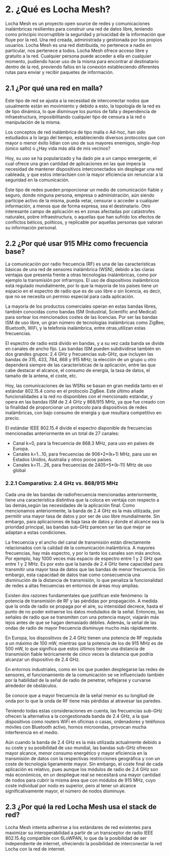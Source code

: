 # 2. ¿Qué es Locha Mesh?

Locha Mesh es un proyecto open source de redes y comunicaciones inalámbricas resilientes para construir una red de datos libre, teniendo como principio incorruptible la seguridad y privacidad de la información que fluye por la red. Una red creada, administrada y gestionada por los propios usuarios. Locha Mesh es una red distribuida, no pertenece a nadie en particular, nos pertenece a todos. Locha Mesh ofrece acceso libre y gratuito a la red. Cualquier persona puede acceder a ella en cualquier momento, pudiendo hacer uso de la misma para encontrar al destinatario dentro de la red, previendo fallos en la conexión estableciendo diferentes rutas para enviar y recibir paquetes de información.

## 2.1 ¿Por qué una red en malla?

Este tipo de red se ajusta a la necesidad de interconectar nodos que usualmente están en movimiento y debido a esto, la topología de la red es de tipo dinámica, lo que disminuye los puntos de falla y dependencia de infraestructura, imposibilitando cualquier tipo de censura a la red o manipulación de la misma.

Los conceptos de red inalámbrica de tipo malla o Ad-hoc, han sido estudiados a lo largo del tiempo, estableciendo diversos protocolos que con mayor o menor éxito lidian con uno de sus mayores enemigos, _single-hop_ (único salto) o ¿Hay vida más allá de mis vecinos?

Hoy, su uso se ha popularizado y ha dado pie a un campo emergente, el cual ofrece una gran cantidad de aplicaciones en las que impera la necesidad de mantener dispositivos interconectados sin desplegar una red cableada, y que estos interactúen con la mayor eficiencia sin renunciar a la seguridad en la comunicación.

Este tipo de redes pueden proporcionar un medio de comunicación fiable y seguro, donde ninguna persona, empresa o administración, aún siendo partícipe activo de la misma, pueda vetar, censurar o acceder a cualquier información, a menos que de forma expresa, sea el destinatario. Otro interesante campo de aplicación es en zonas afectadas por catástrofes naturales, pobre infraestructura, o aquellas que han sufrido los efectos de conflictos bélicos, políticos, y replicable por aquellas personas que valoran su información personal.

## 2.2 ¿Por qué usar 915 MHz como frecuencia base?

La comunicación por radio frecuencia (RF) es una de las características básicas de una red de sensores inalámbrica (WSN), debido a las claras ventajas que presenta frente a otras tecnologías inalámbricas, como por ejemplo la transmisión por infrarrojos. El uso de dispositivos inalámbricos está regulado mundialmente, por lo que la mayoría de los países tiene un espacio en el espectro de radio que es de uso libre o sin licencia, es decir, que no se necesita un permiso especial para cada aplicación.

La mayoría de los productos comerciales operan en estas bandas libres, también conocidas como bandas ISM (Industrial, Scientific and Medical) para sortear los mencionados costes de las licencias. Por ser las bandas ISM de uso libre, un gran número de tecnologías inalámbricas como ZigBee, Bluetooth, WiFi, y la telefonía inalámbrica, entre otras,utilizan estas frecuencias.

El espectro de radio está divido en bandas, y a su vez cada banda se divide en canales de ancho fijo. Las bandas ISM pueden subdividirse también en dos grandes grupos: 2.4 GHz y frecuencias sub-GHz, que incluyen las bandas de 315, 433, 784, 868 y 915 MHz; la elección de un grupo u otro dependerá siempre de las características de la aplicación, entre las que cabe destacar el alcance, el consumo de energía, la tasa de datos, el tamaño de la antena, el coste, etc.


Hoy, las comunicaciones de las WSNs se basan en gran medida tanto en el estándar 802.15.4 como en el protocolo ZigBee. Este último añade funcionalidades a la red no disponibles con el mencionado estándar, y opera en las bandas ISM de 2.4 GHz y 868/915 MHz, ya que fue creado con la finalidad de proporcionar un protocolo para dispositivos de redes inalámbricas, con bajo consumo de energía y que resultara competitivo en precio.


El estándar IEEE 802.15.4 divide el espectro disponible de frecuencias mencionadas anteriormente en un total de 27 canales:

- Canal k=0, para la frecuencia de 868.3 MHz, para uso en países de Europa.
- Canales k=1...10, para frecuencias de 906+2*(k+1) MHz, para uso en Estados Unidos, Australia y otros pocos países.
- Canales k=11...26, para frecuencias de 2405+5*(k-11) MHz de uso global

### 2.2.1 Comparativa: 2.4 GHz vs. 868/915 MHz

Cada una de las bandas de radiofrecuencia mencionadas anteriormente, tiene una característica distintiva que la coloca en ventaja con respecto a las demás,según las necesidades de la aplicación final. Como mencionamos anteriormente, la banda de 2.4 GHz es la más utilizada, por permitir una mayor tasa de datos y por ser de uso libre mundialmente. Sin embargo, para aplicaciones de baja tasa de datos y donde el alcance sea la prioridad principal, las bandas sub-GHz parecen ser las que mejor se adaptan a estas condiciones.

La frecuencia y el ancho del canal de transmisión están directamente relacionados con la calidad de la comunicación inalámbrica. A mayores frecuencias, hay más espectro, y por lo tanto los canales son más anchos. Por ejemplo, hay 1000 veces más espacio de espectro entre 1 y 2 GHz que entre 1 y 2 MHz. Es por esto que la banda de 2.4 GHz tiene capacidad para transmitir una mayor tasa de datos que las bandas de menor frecuencia. Sin embargo, esta capacidad de datos trae como consecuencia una disminución de la distancia de transmisión, lo que penaliza la funcionalidad de redes a altas frecuencias en entornos de áreas muy amplias.

Existen dos razones fundamentales que justifican este fenómeno: la potencia de transmisión de RF y las pérdidas por propagación. A medida que la onda de radio se propaga por el aire, su intensidad decrece, hasta el punto de no poder extraerse los datos modulados de la señal. Entonces, las señales de radio que se transmiten con una potencia mayor, viajarán más lejos antes de que se hagan demasiado débiles. Además, la señal de las ondas de radio de mayor frecuencia disminuye mucho más rápidamente.

En Europa, los dispositivos de 2.4 GHz tienen una potencia de RF regulada a un máximo de 100 mW, mientras que la potencia de los de 915 MHz es de 500 mW, lo que significa que estos últimos tienen una distancia de transmisión fiable teóricamente de cinco veces la distancia que podría alcanzar un dispositivo de 2.4 GHz.

En entornos industriales, como en los que pueden desplegarse las redes de sensores, el funcionamiento de la comunicación se ve influenciado también por la habilidad de la señal de radio de penetrar, reflejarse y curvarse alrededor de obstáculos.

Se conoce que a mayor frecuencia de la señal menor es su longitud de onda por lo que la onda de RF tiene más pérdidas al atravesar las paredes.

Teniendo todas estas consideraciones en cuenta, las frecuencias sub-GHz ofrecen la alternativa a la congestionada banda de 2.4 GHz, a la que dispositivos como routers WiFi en oficinas o casas, ordenadores y teléfonos móviles con Bluetooth activo, hornos microondas, provocan mucha interferencia en el medio.

Aún cuando la banda de 2.4 GHz es la más utilizada actualmente debido a su coste y su posibilidad de uso mundial, las bandas sub-GHz ofrecen mayor alcance, menor consumo energético y mayor eficiencia en la transmisión de datos con la respectivas restricciones geográfica y con un coste de tecnología ligeramente mayor. Sin embargo, el coste final de cada aplicación es relativo, pues aunque los módulos de radio de 2.4 GHz son más económicos, en un despliegue real se necesitará una mayor cantidad de nodos para cubrir la misma área que con módulos de 915 MHz, cuyo coste individual por nodo es superior, pero al tener un alcance significativamente mayor, el número de nodos disminuye.


## 2.3 ¿Por qué la red Locha Mesh usa el stack de red?

Locha Mesh intenta adherirse a los estándares de red existentes para maximizar su interoperabilidad a partir de un transceptor de radio IEEE 802.15.4g compatible con 6LoWPAN, lo que da la posibilidad de ser independiente de internet, ofreciendo la posibilidad de interconectar la red Locha con la red de internet.
